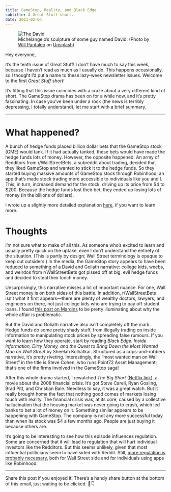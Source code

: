 ```yaml
---
title: GameStop, Reality, and Black Edge
subtitle: A Great Stuff short.
date: 2021-02-04
---
```


<figure>
  <img src="/static/gamestop-david.jpeg" alt="The David" />
  <figcaption>Michelangelo’s sculpture of some guy named David. (Photo by <a href="https://unsplash.com/@willpantaleo?utm_source=unsplash&utm_medium=referral&utm_content=creditCopyText">Will Pantaleo</a> on <a href="https://unsplash.com/s/photos/david%2C-florence%2C-italy?utm_source=unsplash&utm_medium=referral&utm_content=creditCopyText">Unsplash</a>)</figcaption>
</figure>

Hey everyone,

It’s the tenth issue of Great Stuff! I don’t have much to say this week, because I haven’t read as much as I usually do. This happens occasionally, so I thought I’d put a name to these lazy-week newsletter issues. Welcome to the first _Great Stuff short_!

It’s fitting that this issue coincides with a craze about a very different kind of short. The GameStop drama has been on for a while now, and it’s pretty fascinating. In case you’ve been under a rock (the news is terribly depressing, I totally understand), let me start with a brief summary.

---

# What happened?

A bunch of hedge funds placed billion dollar bets that the GameStop stock (GME) would tank. If it had actually tanked, these bets would have made the hedge funds lots of money. However, the opposite happened. An army of Redditors from r/WallStreetBets, a subreddit about trading, decided that they liked GameStop and wanted to stick it to the hedge funds. So they started buying massive amounts of GameStop stock through Robinhood, an app that’s made stock trading more accessible to individuals like you and I. This, in turn, increased demand for the stock, driving up its price from $4 to $200. Because the hedge funds lost their bet, they ended up losing lots of money (in the billions of dollars).

I wrote up a slightly more detailed explanation [here](https://kabirgoel.com/p/gamestop-explanation), if you want to learn more.

# Thoughts

I’m not sure what to make of all this. As someone who’s excited to learn and usually pretty quick on the uptake, even I don’t understand the entirety of the situation. (This is partly by design; Wall Street terminology is opaque to keep out outsiders.) In the media, the GameStop story appears to have been reduced to something of a David and Goliath narrative: college kids, weebs, and weirdos from r/WallStreetBets got pissed off at big, evil hedge funds and decided to steal their lunch money.

Unsurprisingly, this narrative misses a lot of important nuance. For one, Wall Street money is on both sides of this battle. In addition, r/WallStreetBets isn’t what it first appears—there are plenty of wealthy doctors, lawyers, and engineers on there, not just college kids who are trying to pay off student loans. I found [this post on Margins](https://themargins.substack.com/p/game-stop?r=10zbk&utm_campaign=post&utm_medium=email&utm_source=copy) to be pretty illuminating about why the whole affair is problematic.

But the David and Goliath narrative also isn’t completely off the mark. Hedge funds do some pretty shady stuff, from illegally trading on inside information to manipulating stock prices by spreading false rumours. If you want to learn how they operate, start by reading _Black Edge: Inside Information, Dirty Money, and the Quest to Bring Down the Most Wanted Man on Wall Street_ by Sheelah Kolhatkar. Structured as a cops-and-robbers narrative, it’s pretty riveting. Interestingly, the “most wanted man on Wall Street” in the title is Steve Cohen, who runs Point72 Asset Management; that’s one of the firms involved in the GameStop saga!

After this whole drama started, I rewatched _The Big Short_ ([Netflix link](https://www.netflix.com/title/80075560)), a movie about the 2008 financial crisis. It’s got Steve Carell, Ryan Gosling, Brad Pitt, and Christian Bale. Needless to say, it was a great watch. But it really brought home the fact that nothing good comes of markets losing touch with reality. The financial crisis was, at its core, caused by a collective hallucination that the housing market was never going to crash, which led banks to bet a lot of money on it. Something similar appears to be happening with GameStop. The company is not any more successful today than when its stock was $4 a few months ago. People are just buying it because others are.

It’s going to be interesting to see how this episode influences regulation. Some are concerned that it will lead to regulation that will hurt individual investors like the Redditors. But this seems unlikely, given that most influential politicians seem to have sided with Reddit. Still, [more regulation is probably necessary](https://www.washingtonpost.com/business/2021/01/30/financial-regulations-wall-street-sec-gamestop/), both for Wall Street side and for individuals using apps like Robinhood.

---

Share this post if you enjoyed it! There’s a handy share button at the bottom of this email, just waiting to be clicked. 🤤👇
